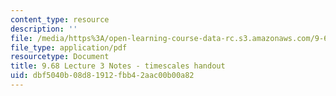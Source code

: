 ```yaml
---
content_type: resource
description: ''
file: /media/https%3A/open-learning-course-data-rc.s3.amazonaws.com/9-68-affect-neurobiological-psychological-and-sociocultural-counterparts-of-feelings-spring-2013/dbf5040b08d81912fbb42aac00b00a82_MIT9_68S13_Tmscls_L3.pdf
file_type: application/pdf
resourcetype: Document
title: 9.68 Lecture 3 Notes - timescales handout
uid: dbf5040b-08d8-1912-fbb4-2aac00b00a82
---
```


